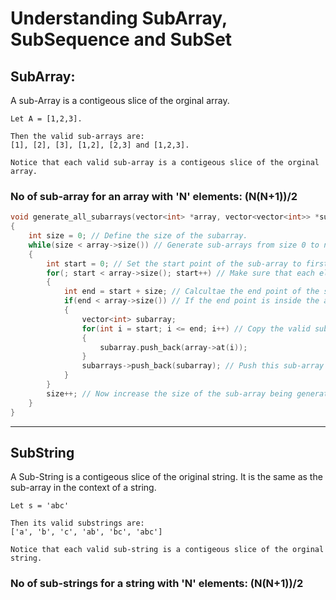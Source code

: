 # Understanding SubArray, SubSequence and SubSet

## SubArray:
A sub-Array is a contigeous slice of the orginal array.

```
Let A = [1,2,3].

Then the valid sub-arrays are:
[1], [2], [3], [1,2], [2,3] and [1,2,3].

Notice that each valid sub-array is a contigeous slice of the orginal array.
```
### No of sub-array for an array with 'N' elements: (N(N+1))/2

```C++
void generate_all_subarrays(vector<int> *array, vector<vector<int>> *subarrays)
{
	int size = 0; // Define the size of the subarray.
	while(size < array->size()) // Generate sub-arrays from size 0 to n-1.
	{
	    int start = 0; // Set the start point of the sub-array to first element
		for(; start < array->size(); start++) // Make sure that each element has a chance to be the start of the sub-array.
		{
			int end = start + size; // Calcultae the end point of the sub-array.
			if(end < array->size()) // If the end point is inside the array bounds then it is a valid sub-array.
			{
				vector<int> subarray;
				for(int i = start; i <= end; i++) // Copy the valid sub-array.
				{
					subarray.push_back(array->at(i));
				}
				subarrays->push_back(subarray); // Push this sub-array onto the set of all sub-arrays generated.
			}
		}
		size++; // Now increase the size of the sub-array being generated.
	}
}
```
---
## SubString
A Sub-String is a contigeous slice of the original string.
It is the same as the sub-array in the context of a string.
```
Let s = 'abc'

Then its valid substrings are:
['a', 'b', 'c', 'ab', 'bc', 'abc']

Notice that each valid sub-string is a contigeous slice of the orginal string.
```
### No of sub-strings for a string with 'N' elements: (N(N+1))/2
```C++

```
